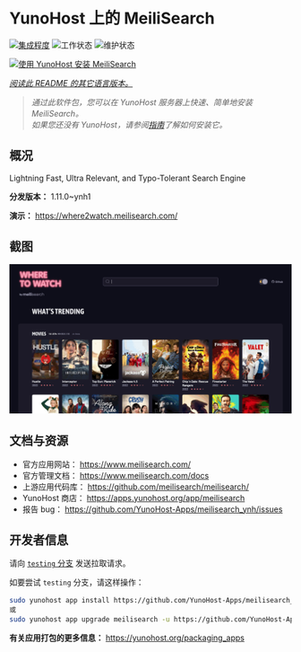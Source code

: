 <!--
注意：此 README 由 <https://github.com/YunoHost/apps/tree/master/tools/readme_generator> 自动生成
请勿手动编辑。
-->

# YunoHost 上的 MeiliSearch

[![集成程度](https://dash.yunohost.org/integration/meilisearch.svg)](https://ci-apps.yunohost.org/ci/apps/meilisearch/) ![工作状态](https://ci-apps.yunohost.org/ci/badges/meilisearch.status.svg) ![维护状态](https://ci-apps.yunohost.org/ci/badges/meilisearch.maintain.svg)

[![使用 YunoHost 安装 MeiliSearch](https://install-app.yunohost.org/install-with-yunohost.svg)](https://install-app.yunohost.org/?app=meilisearch)

*[阅读此 README 的其它语言版本。](./ALL_README.md)*

> *通过此软件包，您可以在 YunoHost 服务器上快速、简单地安装 MeiliSearch。*  
> *如果您还没有 YunoHost，请参阅[指南](https://yunohost.org/install)了解如何安装它。*

## 概况

Lightning Fast, Ultra Relevant, and Typo-Tolerant Search Engine


**分发版本：** 1.11.0~ynh1

**演示：** <https://where2watch.meilisearch.com/>

## 截图

![MeiliSearch 的截图](./doc/screenshots/meilisearch.png)

## 文档与资源

- 官方应用网站： <https://www.meilisearch.com/>
- 官方管理文档： <https://www.meilisearch.com/docs>
- 上游应用代码库： <https://github.com/meilisearch/meilisearch/>
- YunoHost 商店： <https://apps.yunohost.org/app/meilisearch>
- 报告 bug： <https://github.com/YunoHost-Apps/meilisearch_ynh/issues>

## 开发者信息

请向 [`testing` 分支](https://github.com/YunoHost-Apps/meilisearch_ynh/tree/testing) 发送拉取请求。

如要尝试 `testing` 分支，请这样操作：

```bash
sudo yunohost app install https://github.com/YunoHost-Apps/meilisearch_ynh/tree/testing --debug
或
sudo yunohost app upgrade meilisearch -u https://github.com/YunoHost-Apps/meilisearch_ynh/tree/testing --debug
```

**有关应用打包的更多信息：** <https://yunohost.org/packaging_apps>
